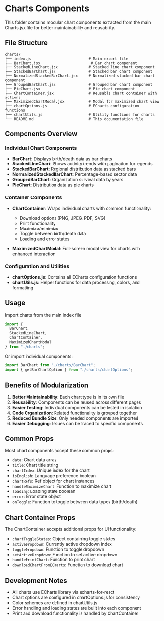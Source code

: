 # Charts Components

This folder contains modular chart components extracted from the main Charts.jsx file for better maintainability and reusability.

## File Structure

```
charts/
├── index.js                          # Main export file
├── BarChart.jsx                       # Bar chart component
├── StackedLineChart.jsx              # Stacked line chart component
├── StackedBarChart.jsx               # Stacked bar chart component  
├── NormalizedStackedBarChart.jsx     # Normalized stacked bar chart component
├── GroupedBarChart.jsx               # Grouped bar chart component
├── PieChart.jsx                      # Pie chart component
├── ChartContainer.jsx                # Reusable chart container with actions
├── MaximizedChartModal.jsx           # Modal for maximized chart view
├── chartOptions.js                   # ECharts configuration functions
├── chartUtils.js                     # Utility functions for charts
└── README.md                         # This documentation file
```

## Components Overview

### Individual Chart Components
- **BarChart**: Displays birth/death data as bar charts
- **StackedLineChart**: Shows activity trends with pagination for legends
- **StackedBarChart**: Regional distribution data as stacked bars
- **NormalizedStackedBarChart**: Percentage-based sector data
- **GroupedBarChart**: Organization survival data by years
- **PieChart**: Distribution data as pie charts

### Container Components
- **ChartContainer**: Wraps individual charts with common functionality:
  - Download options (PNG, JPEG, PDF, SVG)
  - Print functionality
  - Maximize/minimize
  - Toggle between birth/death data
  - Loading and error states

- **MaximizedChartModal**: Full-screen modal view for charts with enhanced interaction

### Configuration and Utilities
- **chartOptions.js**: Contains all ECharts configuration functions
- **chartUtils.js**: Helper functions for data processing, colors, and formatting

## Usage

Import charts from the main index file:

```jsx
import {
  BarChart,
  StackedLineChart,
  ChartContainer,
  MaximizedChartModal
} from "./charts";
```

Or import individual components:

```jsx
import BarChart from "./charts/BarChart";
import { getBarChartOption } from "./charts/chartOptions";
```

## Benefits of Modularization

1. **Better Maintainability**: Each chart type is in its own file
2. **Reusability**: Components can be reused across different pages
3. **Easier Testing**: Individual components can be tested in isolation
4. **Code Organization**: Related functionality is grouped together
5. **Reduced Bundle Size**: Only needed components are imported
6. **Easier Debugging**: Issues can be traced to specific components

## Common Props

Most chart components accept these common props:

- `data`: Chart data array
- `title`: Chart title string
- `chartIndex`: Unique index for the chart
- `isEnglish`: Language preference boolean
- `chartRefs`: Ref object for chart instances
- `handleMaximizeChart`: Function to maximize chart
- `loading`: Loading state boolean
- `error`: Error state object
- `onToggle`: Function to toggle between data types (birth/death)

## Chart Container Props

The ChartContainer accepts additional props for UI functionality:

- `chartToggleStates`: Object containing toggle states
- `activeDropdown`: Currently active dropdown index
- `toggleDropdown`: Function to toggle dropdown
- `setActiveDropdown`: Function to set active dropdown
- `handlePrintChart`: Function to print chart
- `downloadChartFromECharts`: Function to download chart

## Development Notes

- All charts use ECharts library via echarts-for-react
- Chart options are configured in chartOptions.js for consistency
- Color schemes are defined in chartUtils.js
- Error handling and loading states are built into each component
- Print and download functionality is handled by ChartContainer
